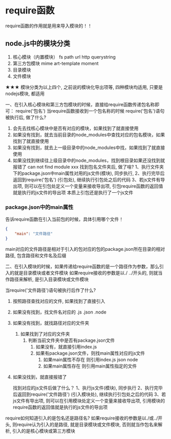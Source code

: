 # require函数

require函数的作用就是用来导入模块的！！

## node.js中的模块分类

1. 核心模块（内置模块） fs path url http querystring
2. 第三方包模块    mime  art-template moment
3. 目录模块
4. 文件模块

★★★ 模块分类为以上四个, 之前说的模块化导出项等, 四种模块均适用, 只要是nodejs模块, 都适用

一、在引入核心模块和第三方包模块的时候，直接给require函数传递包名称即可：
    require('包名')
 当require函数接收到一个包名称的时候
require('包名')语句被执行后, 做了什么?
1. 会先去找核心模块中是否有对应的模块，如果找到了就直接使用
2. 如果没有找到，就去当前目录的node_modules中查找对应的包名模块，如果找到了就直接使用
3. 如果没有找到，就去上一级目录中的node_modules中找，如果找到了就直接使用
4. 如果没找到继续往上级目录中的node_modules，找到根目录如果还没找到就报错了 can not find module xxx
    找到包名文件夹后, 做了啥?
    1、执行文件夹下的package.json中main属性对用的js文件(模块), 同步执行, 
    2、执行完毕后返回到require('包名')  (引包处), 继续执行引包处之后的代码
    3、若js文件有导出项, 则可以在引包处定义一个变量来接收导出项, 引包require函数的返回值就是执行的js文件的导出项
    本质上引包还是执行了一个js文件

### package.json中的main属性
告诉require函数在引入当前包的时候，具体引用哪个文件！
```json
{
    "main": "文件路径"
}
```
main对应的文件路径是相对于引入的包对应的包的package.json所在目录的相对路径, 包含路径和文件名及后缀

二、在引入模块的时候，如果传递给require函数的是一个路径作为参数，那么引入的就是目录模块或者文件模块   如果require接收的参数是以./ ../开头的, 则就当作路径来解析, 是引入目录模块或文件模块

当require('文件路径')语句被执行后作了什么?
1. 按照路径查找对应的文件, 如果找到了直接引入
2. 如果没有找到，找文件名对应的 .js .json .node
3. 如果没有找到，就找路径对应的文件夹
    1. 如果找到了对应的文件夹
        1. 判断当前文件夹中是否有package.json文件
            1. 如果没有，就直接引用index.js
            2. 如果有package.json文件，则找main属性对应的js文件
                1. 如果main属性不存在 则引用index.js json node
                2. 如果main属性存在 则引用main属性指定的文件
4. 如果没找到，就直接报错了

    找到对应的js文件后做了什么？
    1、执行js文件(模块), 同步执行
    2、执行完毕后返回到require('文件路径')  (引入模块处), 继续执行引包处之后的代码
    3、若js文件有导出项, 则可以在引用模块处定义一个变量来接收导出项, 引用模块的require函数的返回值就是执行的js文件的导出项


require如何知道引入的是包名还是路径名? 
如果require接收的参数是以./或../开头, 则require认为引入的是路径, 就是目录模块或文件模块, 
否则就当作包名来解析, 引入的是核心模块或第三方模块

